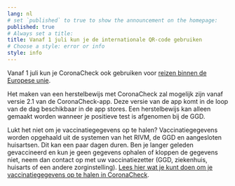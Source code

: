 ```yaml
---
lang: nl
# set `published` to true to show the announcement on the homepage:
published: true
# Always set a title:
title: Vanaf 1 juli kun je de internationale QR-code gebruiken
# Choose a style: error or info
style: info
---
```

Vanaf 1 juli kun je CoronaCheck ook gebruiken voor <a href="https://www.rijksoverheid.nl/onderwerpen/coronavirus-vaccinatie/vraag-en-antwoord/wat-is-het-eu-digitaal-corona-certificaat" target="_blank" rel="noopener noreferrer">reizen binnen de Europese unie</a>.

Het maken van een herstelbewijs met CoronaCheck zal mogelijk zijn vanaf versie 2.1 van de CoronaCheck-app. Deze versie van de app komt in de loop van de dag beschikbaar in de app stores. Een herstelbewijs kan alleen gemaakt worden wanneer je positieve test is afgenomen bij de GGD. 

Lukt het niet om je vaccinatiegegevens op te halen? Vaccinatiegegevens worden opgehaald uit de systemen van het RIVM, de GGD en aangesloten huisartsen. Dit kan een paar dagen duren.
Ben je langer geleden gevaccineerd en kun je geen gegevens ophalen of kloppen de gegevens niet, neem dan contact op met uw vaccinatiezetter (GGD,  ziekenhuis, huisarts of een andere zorginstelling). <a href="http://www.rijksoverheid.nl/coronabewijs-hulp" target="_blank" rel="noopener noreferrer">Lees hier wat je kunt doen om je vaccinatiegegevens op te halen in CoronaCheck</a>.
